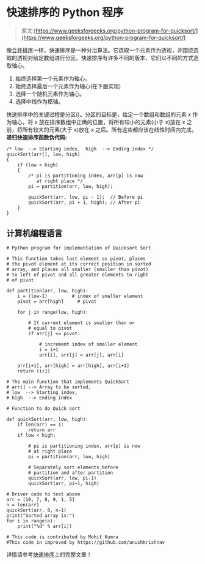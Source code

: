 # 快速排序的 Python 程序

> 原文:[https://www.geeksforgeeks.org/python-program-for-quicksort/](https://www.geeksforgeeks.org/python-program-for-quicksort/)

像[合并排序](https://www.geeksforgeeks.org/merge-sort/)一样，快速排序是一种分治算法。它选取一个元素作为透视，并围绕选取的透视对给定数组进行分区。快速排序有许多不同的版本，它们以不同的方式选取轴心。

1.  始终选择第一个元素作为轴心。
2.  始终选择最后一个元素作为轴心(在下面实现)
3.  选择一个随机元素作为轴心。
4.  选择中线作为枢轴。

快速排序中的关键过程是分区()。分区的目标是，给定一个数组和数组的元素 x 作为轴心，将 x 放在排序数组中正确的位置，将所有较小的元素(小于 x)放在 x 之前，将所有较大的元素(大于 x)放在 x 之后。所有这些都应该在线性时间内完成。
**递归快速排序函数伪代码:**

```
/* low  --> Starting index,  high  --> Ending index */
quickSort(arr[], low, high)
{
    if (low < high)
    {
        /* pi is partitioning index, arr[p] is now
           at right place */
        pi = partition(arr, low, high);

        quickSort(arr, low, pi - 1);  // Before pi
        quickSort(arr, pi + 1, high); // After pi
    }
}
```

## 计算机编程语言

```
# Python program for implementation of Quicksort Sort

# This function takes last element as pivot, places
# the pivot element at its correct position in sorted
# array, and places all smaller (smaller than pivot)
# to left of pivot and all greater elements to right
# of pivot

def partition(arr, low, high):
    i = (low-1)         # index of smaller element
    pivot = arr[high]     # pivot

    for j in range(low, high):

        # If current element is smaller than or
        # equal to pivot
        if arr[j] <= pivot:

            # increment index of smaller element
            i = i+1
            arr[i], arr[j] = arr[j], arr[i]

    arr[i+1], arr[high] = arr[high], arr[i+1]
    return (i+1)

# The main function that implements QuickSort
# arr[] --> Array to be sorted,
# low  --> Starting index,
# high  --> Ending index

# Function to do Quick sort

def quickSort(arr, low, high):
    if len(arr) == 1:
        return arr
    if low < high:

        # pi is partitioning index, arr[p] is now
        # at right place
        pi = partition(arr, low, high)

        # Separately sort elements before
        # partition and after partition
        quickSort(arr, low, pi-1)
        quickSort(arr, pi+1, high)

# Driver code to test above
arr = [10, 7, 8, 9, 1, 5]
n = len(arr)
quickSort(arr, 0, n-1)
print("Sorted array is:")
for i in range(n):
    print("%d" % arr[i])

# This code is contributed by Mohit Kumra
#This code in improved by https://github.com/anushkrishnav
```

详情请参考[快速排序](https://www.geeksforgeeks.org/quick-sort/)上的完整文章！